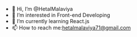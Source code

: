 - 👋 Hi, I’m @HetalMalaviya
- 👀 I’m interested in Front-end Developing
- 🌱 I’m currently learning React.js
- 📫 How to reach me:hetalmalaviya71@gmail.com

<!---
HetalMalaviya/HetalMalaviya is a ✨ special ✨ repository because its `README.md` (this file) appears on your GitHub profile.
You can click the Preview link to take a look at your changes.
--->
